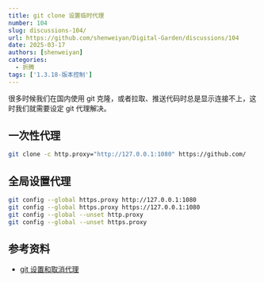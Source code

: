 ```yaml
---
title: git clone 设置临时代理
number: 104
slug: discussions-104/
url: https://github.com/shenweiyan/Digital-Garden/discussions/104
date: 2025-03-17
authors: [shenweiyan]
categories: 
  - 折腾
tags: ['1.3.18-版本控制']
---
```


很多时候我们在国内使用 git 克隆，或者拉取、推送代码时总是显示连接不上，这时我们就需要设定 git 代理解决。

<!-- more -->

## 一次性代理
```bash
git clone -c http.proxy="http://127.0.0.1:1080" https://github.com/
```

## 全局设置代理
```bash
git config --global https.proxy http://127.0.0.1:1080
git config --global https.proxy https://127.0.0.1:1080
git config --global --unset http.proxy
git config --global --unset https.proxy
```

## 参考资料
- [git 设置和取消代理](https://gist.github.com/laispace/666dd7b27e9116faece6)


<script src="https://giscus.app/client.js"
	data-repo="shenweiyan/Digital-Garden"
	data-repo-id="R_kgDOKgxWlg"
	data-mapping="number"
	data-term="104"
	data-reactions-enabled="1"
	data-emit-metadata="0"
	data-input-position="bottom"
	data-theme="light"
	data-lang="zh-CN"
	crossorigin="anonymous"
	async>
</script>
